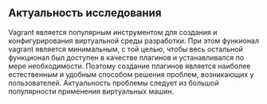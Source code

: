## Актуальность исследования

Vagrant является популярным инструментом для создания и конфигурирования виртуальной среды разработки. При этом функионал vagrant является минимальным, с той целью, чтобы весь остальной функционал был доступен в качестве плагинов и устанавливался по мере необходимости. Поэтому создание плагинов является наиболее естественным и удобным способом решения проблем, возникающих у пользователей.
Актуальность проблемы следует из большой популярности применения виртуальных машин.
